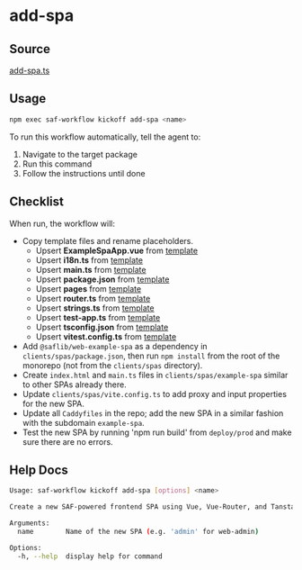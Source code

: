 # add-spa

## Source

[add-spa.ts](https://github.com/sderickson/saflib/blob/main/vue/workflows/add-spa.ts)

## Usage

```bash
npm exec saf-workflow kickoff add-spa <name>
```

To run this workflow automatically, tell the agent to:

1. Navigate to the target package
2. Run this command
3. Follow the instructions until done

## Checklist

When run, the workflow will:

- Copy template files and rename placeholders.
  - Upsert **ExampleSpaApp.vue** from [template](https://github.com/sderickson/saflib/blob/main/vue/workflows/spa-template/TemplateFileApp.vue)
  - Upsert **i18n.ts** from [template](https://github.com/sderickson/saflib/blob/main/vue/workflows/spa-template/i18n.ts)
  - Upsert **main.ts** from [template](https://github.com/sderickson/saflib/blob/main/vue/workflows/spa-template/main.ts)
  - Upsert **package.json** from [template](https://github.com/sderickson/saflib/blob/main/vue/workflows/spa-template/package.json)
  - Upsert **pages** from [template](https://github.com/sderickson/saflib/blob/main/vue/workflows/spa-template/pages)
  - Upsert **router.ts** from [template](https://github.com/sderickson/saflib/blob/main/vue/workflows/spa-template/router.ts)
  - Upsert **strings.ts** from [template](https://github.com/sderickson/saflib/blob/main/vue/workflows/spa-template/strings.ts)
  - Upsert **test-app.ts** from [template](https://github.com/sderickson/saflib/blob/main/vue/workflows/spa-template/test-app.ts)
  - Upsert **tsconfig.json** from [template](https://github.com/sderickson/saflib/blob/main/vue/workflows/spa-template/tsconfig.json)
  - Upsert **vitest.config.ts** from [template](https://github.com/sderickson/saflib/blob/main/vue/workflows/spa-template/vitest.config.ts)
- Add `@saflib/web-example-spa` as a dependency in `clients/spas/package.json`, then run `npm install` from the root of the monorepo (not from the `clients/spas` directory).
- Create `index.html` and `main.ts` files in `clients/spas/example-spa` similar to other SPAs already there.
- Update `clients/spas/vite.config.ts` to add proxy and input properties for the new SPA.
- Update all `Caddyfiles` in the repo; add the new SPA in a similar fashion with the subdomain `example-spa`.
- Test the new SPA by running 'npm run build' from `deploy/prod` and make sure there are no errors.

## Help Docs

```bash
Usage: saf-workflow kickoff add-spa [options] <name>

Create a new SAF-powered frontend SPA using Vue, Vue-Router, and Tanstack Query

Arguments:
  name        Name of the new SPA (e.g. 'admin' for web-admin)

Options:
  -h, --help  display help for command

```
